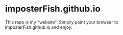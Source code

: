 # imposterFish.github.io

This repo is my "website". Simpily point your browser to imposterFish.github.io and enjoy.
